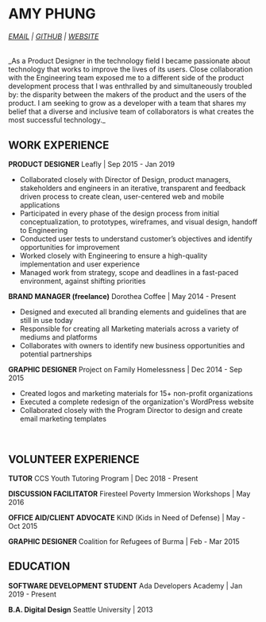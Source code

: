 # AMY PHUNG

<div id="webaddress">
 <h6> <a href="phung.amy85@gmail.com">EMAIL</a> | <a href="https://github.com/aphunk">GITHUB</a> | <a href="https://amyphung.xyz">WEBSITE</a></h6>
_As a Product Designer in the technology field I became passionate about technology that works to improve the lives of its users. Close collaboration with the Engineering team exposed me to a different side of the product development process that I was enthralled by and simultaneously troubled by: the disparity between the makers of the product and the users of the product. I am seeking to grow as a developer with a team that shares my belief that a diverse and inclusive team of collaborators is what creates the most successful technology._
 
<br>
</div>

## WORK EXPERIENCE

**PRODUCT DESIGNER**
Leafly | Sep 2015 - Jan 2019
- Collaborated closely with Director of Design, product managers, stakeholders and engineers in an iterative, transparent and feedback driven process to create clean, user-centered web and mobile applications
- Participated in every phase of the design process from initial conceptualization, to prototypes, wireframes, and visual design, handoff to Engineering
- Conducted user tests to understand customer’s objectives and identify opportunities for improvement
- Worked closely with Engineering to ensure a high-quality implementation and user experience
- Managed work from strategy, scope and deadlines in a fast-paced environment, against shifting priorities

**BRAND MANAGER (freelance)**
Dorothea Coffee | May 2014 - Present 
- Designed and executed all branding elements and guidelines that are still in use today
-	Responsible for creating all Marketing materials across a variety of mediums and platforms
- Collaborates with owners to identify new business opportunities and potential partnerships

**GRAPHIC DESIGNER** 
Project on Family Homelessness | Dec 2014 - Sep 2015
- Created logos and marketing materials for 15+ non-profit organizations
- Executed a complete redesign of the organization's WordPress website
- Collaborated closely with the Program Director to design and create email marketing templates
<br>

## VOLUNTEER EXPERIENCE

**TUTOR**
CCS Youth Tutoring Program | Dec 2018 - Present

**DISCUSSION FACILITATOR**
Firesteel Poverty Immersion Workshops | May 2016

**OFFICE AID/CLIENT ADVOCATE**
KiND (Kids in Need of Defense) | May - Oct 2015

**GRAPHIC DESIGNER**
Coalition for Refugees of Burma | Feb - Mar 2015
<br>

## EDUCATION

**SOFTWARE DEVELOPMENT STUDENT**
Ada Developers Academy | Jan 2019 - Present

**B.A. Digital Design**
Seattle University | 2013


